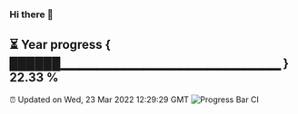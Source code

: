 ### Hi there 👋
⏳ Year progress { ██████▁▁▁▁▁▁▁▁▁▁▁▁▁▁▁▁▁▁▁▁▁▁▁▁ } 22.33 %
---
⏰ Updated on Wed, 23 Mar 2022 12:29:29 GMT
![Progress Bar CI](https://github.com/liununu/liununu/workflows/Progress%20Bar%20CI/badge.svg)
